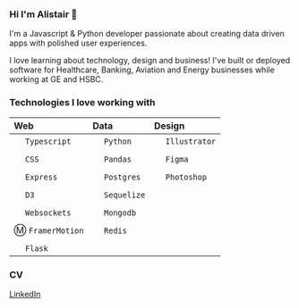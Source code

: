 ### Hi I'm Alistair 👋

I'm a Javascript & Python developer passionate about creating data driven apps with polished user experiences.

I love learning about technology, design and business! I've built or deployed software for Healthcare, Banking, Aviation and Energy businesses while working at GE and HSBC.

### Technologies I love working with
| Web | Data | Design |
| :--- | :--- | :--- |
| <img width="16px" src="https://cdn.jsdelivr.net/gh/devicons/devicon/icons/typescript/typescript-original.svg" />  `Typescript` | <img width="16px" src="https://cdn.jsdelivr.net/gh/devicons/devicon/icons/python/python-original.svg" />  `Python` | <img width="16px" src="https://cdn.jsdelivr.net/gh/devicons/devicon/icons/illustrator/illustrator-plain.svg" />  `Illustrator` |
| | |
| <img width="16px" src="https://cdn.jsdelivr.net/gh/devicons/devicon/icons/css3/css3-original.svg" />  `CSS` | <img width="16px" src="https://cdn.jsdelivr.net/gh/devicons/devicon/icons/pandas/pandas-original.svg" />  `Pandas` | <img width="16px" src="https://cdn.jsdelivr.net/gh/devicons/devicon/icons/figma/figma-original.svg" />  `Figma` |
| | |
| <img width="16px" src="https://cdn.jsdelivr.net/gh/devicons/devicon/icons/express/express-original.svg" />  `Express` | <img width="16px" src="https://cdn.jsdelivr.net/gh/devicons/devicon/icons/postgresql/postgresql-original.svg" />  `Postgres` | <img width="16px" src="https://cdn.jsdelivr.net/gh/devicons/devicon/icons/photoshop/photoshop-plain.svg" />  `Photoshop` |
| | |
| <img width="16px" src="https://cdn.jsdelivr.net/gh/devicons/devicon/icons/d3js/d3js-original.svg" />  `D3` | <img width="16px" src="https://cdn.jsdelivr.net/gh/devicons/devicon/icons/sequelize/sequelize-original.svg" />  `Sequelize` |  |
| | |
| <img width="16px" src="https://cdn.jsdelivr.net/gh/devicons/devicon/icons/socketio/socketio-original.svg" />  `Websockets` | <img width="16px" src="https://cdn.jsdelivr.net/gh/devicons/devicon/icons/mongodb/mongodb-original.svg" />  `Mongodb` | |
| | |
| Ⓜ️  `FramerMotion` | <img width="16px" src="https://cdn.jsdelivr.net/gh/devicons/devicon/icons/redis/redis-original.svg" />  `Redis` | |
| | |
| <img width="16px" src="https://cdn.jsdelivr.net/gh/devicons/devicon/icons/flask/flask-original.svg" />  `Flask` | | |

### CV
[LinkedIn](https://www.linkedin.com/in/garioch/)
